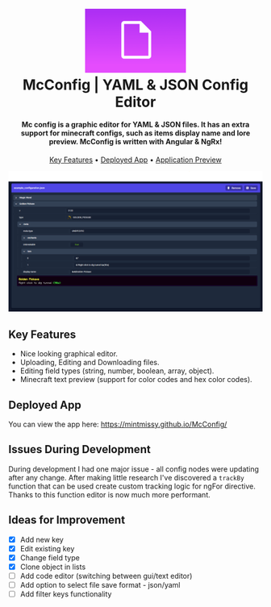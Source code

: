 <h1 align="center">
  <br>
  <a href="https://mintmissy.github.io/McConfig/"><img src="docs/logo.png" alt="Config Editor" width="200"></a>
  <br>
  McConfig | YAML & JSON Config Editor
  <br>
</h1>

<h4 align="center">Mc config is a graphic editor for YAML & JSON files. It has an extra support for minecraft configs, such as items display name and lore preview. McConfig is written with Angular & NgRx!</h4>

<p align="center">
  <a href="#key-features">Key Features</a> •
  <a href="#deployed-app">Deployed App</a> •
  <a href="#screen-shots">Application Preview</a>
</p>

![application screenshot](docs/preview.png)

## Key Features

- Nice looking graphical editor.
- Uploading, Editing and Downloading files.
- Editing field types (string, number, boolean, array, object).
- Minecraft text preview (support for color codes and hex color codes).

## Deployed App

You can view the app here:
https://mintmissy.github.io/McConfig/

## Issues During Development

During development I had one major issue - all config nodes were updating after any change. After making little research I've discovered a `trackBy` function that can be used create custom tracking logic for ngFor directive. Thanks to this function editor is now much more performant.

## Ideas for Improvement

- [X] Add new key
- [X] Edit existing key
- [X] Change field type
- [X] Clone object in lists
- [ ] Add code editor (switching between gui/text editor)
- [ ] Add option to select file save format - json/yaml
- [ ] Add filter keys functionality
